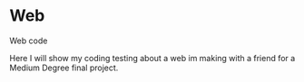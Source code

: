 # Web
Web code

Here I will show my coding testing about a web im making with a friend for a Medium Degree final project.
